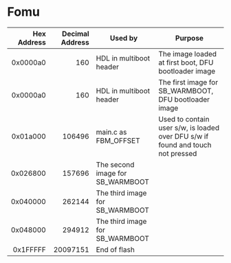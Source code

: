 # Fomu

|  Hex Address | Decimal Address  | Used by  |  Purpose |
|---:|---:|---|---|
| 0x0000a0 | 160 | HDL in multiboot header |  The image loaded at first boot, DFU bootloader image |
| 0x0000a0 | 160 | HDL in multiboot header |  The first image for SB_WARMBOOT, DFU bootloader image |
| 0x01a000 | 106496 | main.c as FBM_OFFSET  | Used to contain user s/w, is loaded over DFU s/w if found and touch not pressed |
| 0x026800 | 157696  |  The second image for SB_WARMBOOT |
| 0x040000 | 262144  |  The third image for SB_WARMBOOT |
| 0x048000 | 294912  |  The third image for SB_WARMBOOT |
| 0x1FFFFF | 20097151 | End of flash |
